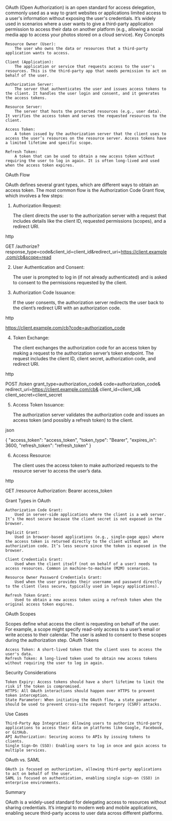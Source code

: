 OAuth (Open Authorization) is an open standard for access delegation, commonly used as a way to grant websites or applications limited access to a user's information without exposing the user's credentials. It’s widely used in scenarios where a user wants to give a third-party application permission to access their data on another platform (e.g., allowing a social media app to access your photos stored on a cloud service).
Key Concepts

    Resource Owner (User):
        The user who owns the data or resources that a third-party application wants to access.

    Client (Application):
        The application or service that requests access to the user's resources. This is the third-party app that needs permission to act on behalf of the user.

    Authorization Server:
        The server that authenticates the user and issues access tokens to the client. It handles the user login and consent, and it generates the access tokens.

    Resource Server:
        The server that hosts the protected resources (e.g., user data). It verifies the access token and serves the requested resources to the client.

    Access Token:
        A token issued by the authorization server that the client uses to access the user’s resources on the resource server. Access tokens have a limited lifetime and specific scope.

    Refresh Token:
        A token that can be used to obtain a new access token without requiring the user to log in again. It is often long-lived and used when the access token expires.

OAuth Flow

OAuth defines several grant types, which are different ways to obtain an access token. The most common flow is the Authorization Code Grant flow, which involves a few steps:
1. Authorization Request:

    The client directs the user to the authorization server with a request that includes details like the client ID, requested permissions (scopes), and a redirect URI.

http

GET /authorize?response_type=code&client_id=client_id&redirect_uri=https://client.example.com/cb&scope=read

2. User Authentication and Consent:

    The user is prompted to log in (if not already authenticated) and is asked to consent to the permissions requested by the client.

3. Authorization Code Issuance:

    If the user consents, the authorization server redirects the user back to the client’s redirect URI with an authorization code.

http

https://client.example.com/cb?code=authorization_code

4. Token Exchange:

    The client exchanges the authorization code for an access token by making a request to the authorization server’s token endpoint. The request includes the client ID, client secret, authorization code, and redirect URI.

http

POST /token
grant_type=authorization_code&
code=authorization_code&
redirect_uri=https://client.example.com/cb&
client_id=client_id&
client_secret=client_secret

5. Access Token Issuance:

    The authorization server validates the authorization code and issues an access token (and possibly a refresh token) to the client.

json

{
  "access_token": "access_token",
  "token_type": "Bearer",
  "expires_in": 3600,
  "refresh_token": "refresh_token"
}

6. Access Resource:

    The client uses the access token to make authorized requests to the resource server to access the user’s data.

http

GET /resource
Authorization: Bearer access_token

Grant Types in OAuth

    Authorization Code Grant:
        Used in server-side applications where the client is a web server. It’s the most secure because the client secret is not exposed in the browser.

    Implicit Grant:
        Used in browser-based applications (e.g., single-page apps) where the access token is returned directly to the client without an authorization code. It’s less secure since the token is exposed in the browser.

    Client Credentials Grant:
        Used when the client itself (not on behalf of a user) needs to access resources. Common in machine-to-machine (M2M) scenarios.

    Resource Owner Password Credentials Grant:
        Used when the user provides their username and password directly to the client (less secure, typically used in legacy applications).

    Refresh Token Grant:
        Used to obtain a new access token using a refresh token when the original access token expires.

OAuth Scopes

Scopes define what access the client is requesting on behalf of the user. For example, a scope might specify read-only access to a user’s email or write access to their calendar. The user is asked to consent to these scopes during the authorization step.
OAuth Tokens

    Access Token: A short-lived token that the client uses to access the user's data.
    Refresh Token: A long-lived token used to obtain new access tokens without requiring the user to log in again.

Security Considerations

    Token Expiry: Access tokens should have a short lifetime to limit the risk if the token is compromised.
    HTTPS: All OAuth interactions should happen over HTTPS to prevent token interception.
    State Parameter: When initiating the OAuth flow, a state parameter should be used to prevent cross-site request forgery (CSRF) attacks.

Use Cases

    Third-Party App Integration: Allowing users to authorize third-party applications to access their data on platforms like Google, Facebook, or GitHub.
    API Authorization: Securing access to APIs by issuing tokens to clients.
    Single Sign-On (SSO): Enabling users to log in once and gain access to multiple services.

OAuth vs. SAML

    OAuth is focused on authorization, allowing third-party applications to act on behalf of the user.
    SAML is focused on authentication, enabling single sign-on (SSO) in enterprise environments.

Summary

OAuth is a widely-used standard for delegating access to resources without sharing credentials. It’s integral to modern web and mobile applications, enabling secure third-party access to user data across different platforms.